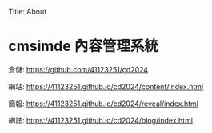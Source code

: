 Title: About

# cmsimde 內容管理系統

倉儲: <a href="https://github.com/41123251/cd2024">https://github.com/41123251/cd2024</a>

網站: <a href="https://41123251.github.io/cd2024/content/index.html">https://41123251.github.io/cd2024/content/index.html</a>

簡報: <a href="https://41123251.github.io/cd2024/reveal/index.html">https://41123251.github.io/cd2024/reveal/index.html</a>

網誌: <a href="https://41123251.github.io/cd2024/blog/index.html">https://41123251.github.io/cd2024/blog/index.html</a>

